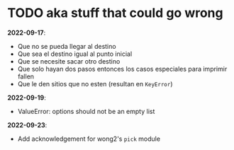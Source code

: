 # TODO aka stuff that could go wrong

**2022-09-17**:
- Que no se pueda llegar al destino
- Que sea el destino igual al punto inicial
- Que se necesite sacar otro destino
- Que solo hayan dos pasos entonces los casos especiales para imprimir fallen
- Que le den sitios que no esten (resultan en `KeyError`)

**2022-09-19**:
- ValueError: options should not be an empty list

**2022-09-23**:
- Add acknowledgement for wong2's `pick` module